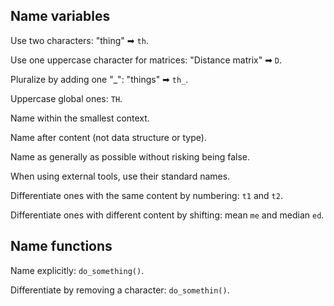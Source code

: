 ## Name variables

Use two characters: "thing" ➡ `th`.

Use one uppercase character for matrices: "Distance matrix" ➡ `D`.

Pluralize by adding one "_": "things" ➡ `th_`.

Uppercase global ones: `TH`.

Name within the smallest context.

Name after content (not data structure or type).

Name as generally as possible without risking being false.

When using external tools, use their standard names.

Differentiate ones with the same content by numbering: `t1` and `t2`.

Differentiate ones with different content by shifting: mean `me` and median `ed`.

## Name functions

Name explicitly: `do_something()`.

Differentiate by removing a character: `do_somethin()`.
